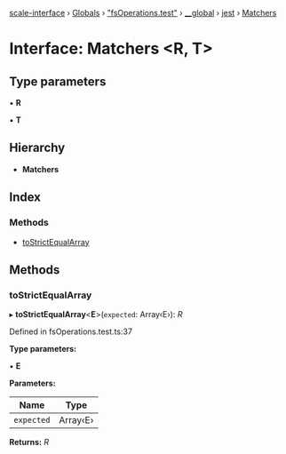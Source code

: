 [scale-interface](../README.md) › [Globals](../globals.md) › ["fsOperations.test"](../modules/_fsoperations_test_.md) › [__global](../modules/_fsoperations_test_.__global.md) › [jest](../modules/_fsoperations_test_.__global.jest.md) › [Matchers](_fsoperations_test_.__global.jest.matchers.md)

# Interface: Matchers <**R, T**>

## Type parameters

▪ **R**

▪ **T**

## Hierarchy

* **Matchers**

## Index

### Methods

* [toStrictEqualArray](_fsoperations_test_.__global.jest.matchers.md#tostrictequalarray)

## Methods

###  toStrictEqualArray

▸ **toStrictEqualArray**<**E**>(`expected`: Array‹E›): *R*

Defined in fsOperations.test.ts:37

**Type parameters:**

▪ **E**

**Parameters:**

Name | Type |
------ | ------ |
`expected` | Array‹E› |

**Returns:** *R*
